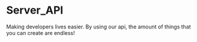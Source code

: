 # Server_API
Making developers lives easier. By using our api, the amount of things that you can create are endless!
